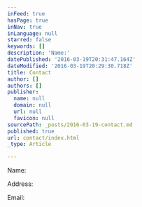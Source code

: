 ```yaml
---
inFeed: true
hasPage: true
inNav: true
inLanguage: null
starred: false
keywords: []
description: 'Name:'
datePublished: '2016-03-19T20:31:47.164Z'
dateModified: '2016-03-19T20:29:30.718Z'
title: Contact
author: []
authors: []
publisher:
  name: null
  domain: null
  url: null
  favicon: null
sourcePath: _posts/2016-03-19-contact.md
published: true
url: contact/index.html
_type: Article

---
```

Name:

Address:

  
Email: